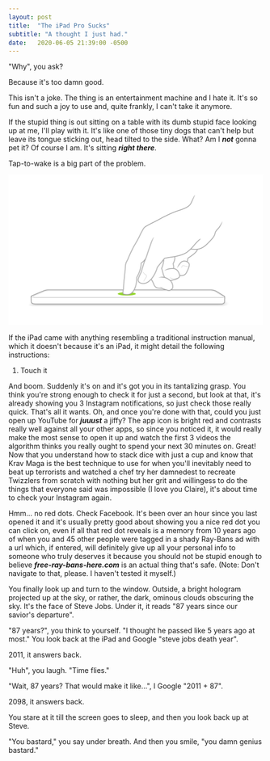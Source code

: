 ```yaml
---
layout: post
title:  "The iPad Pro Sucks"
subtitle: "A thought I just had."
date:   2020-06-05 21:39:00 -0500
---
```


"Why", you ask?

Because it's too damn good.

This isn't a joke. The thing is an entertainment machine and I hate it. It's so fun and such a joy to use and, quite frankly, I can't take it anymore.

If the stupid thing is out sitting on a table with its dumb stupid face looking up at me, I'll play with it. It's like one of those tiny dogs that can't help but leave its tongue sticking out, head tilted to the side. What? Am I ___not___ gonna pet it? Of course I am. It's sitting ___right there___.

Tap-to-wake is a big part of the problem.

![iPad pro, tap to wake](/assets/images/ipad-tap-to-wake.png)

If the iPad came with anything resembling a traditional instruction manual, which it doesn't because it's an iPad, it might detail the following instructions:

1. Touch it

And boom. Suddenly it's on and it's got you in its tantalizing grasp. You think you're strong enough to check it for just a second, but look at that, it's already showing you 3 Instagram notifications, so just check those really quick. That's all it wants. Oh, and once you're done with that, could you just open up YouTube for ___juuust___ a jiffy? The app icon is bright red and contrasts really well against all your other apps, so since you noticed it, it would really make the most sense to open it up and watch the first 3 videos the algorithm thinks you really ought to spend your next 30 minutes on. Great! Now that you understand how to stack dice with just a cup and know that Krav Maga is the best technique to use for when you'll inevitably need to beat up terrorists and watched a chef try her damnedest to recreate Twizzlers from scratch with nothing but her grit and willingess to do the things that everyone said was impossible (I love you Claire), it's about time to check your Instagram again.

Hmm... no red dots. Check Facebook. It's been over an hour since you last opened it and it's usually pretty good about showing you a nice red dot you can click on, even if all that red dot reveals is a memory from 10 years ago of when you and 45 other people were tagged in a shady Ray-Bans ad with a url which, if entered, will definitely give up all your personal info to someone who truly deserves it because you should not be stupid enough to believe ___free-ray-bans-here.com___ is an actual thing that's safe. (Note: Don't navigate to that, please. I haven't tested it myself.)

You finally look up and turn to the window. Outside, a bright hologram projected up at the sky, or rather, the dark, ominous clouds obscuring the sky. It's the face of Steve Jobs. Under it, it reads "87 years since our savior's departure".

"87 years?", you think to yourself. "I thought he passed like 5 years ago at most." You look back at the iPad and Google "steve jobs death year".

2011, it answers back.

"Huh", you laugh. "Time flies."

"Wait, 87 years? That would make it like...", I Google "2011 + 87".

2098, it answers back.

You stare at it till the screen goes to sleep, and then you look back up at Steve.

"You bastard," you say under breath. And then you smile, "you damn genius bastard."